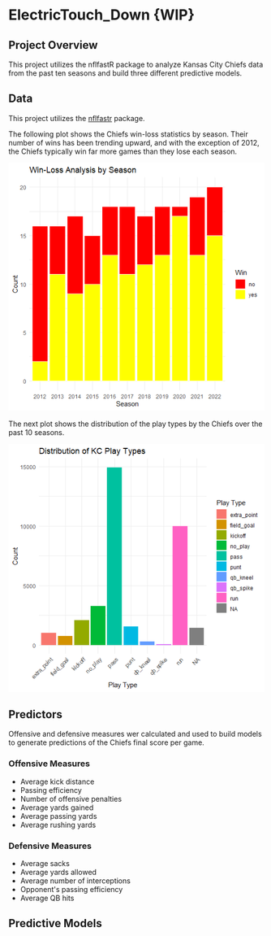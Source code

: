# ElectricTouch_Down {WIP}

## Project Overview
This project utilizes the nflfastR package to analyze Kansas City Chiefs data from the past ten seasons and build three different predictive models.

## Data
This project utilizes the [nflfastr](https://www.nflfastr.com/) package.

The following plot shows the Chiefs win-loss statistics by season. Their number of wins has been trending upward, and with the exception of 2012, the Chiefs typically win far more games than they lose each season.

![Win Loss](plots/win_loss_by_season.png)

The next plot shows the distribution of the play types by the Chiefs over the past 10 seasons.

![Play Type](plots/play_type_hist.png)

## Predictors
Offensive and defensive measures wer calculated and used to build models to generate predictions of the Chiefs final score per game.

### Offensive Measures
* Average kick distance
* Passing efficiency
* Number of offensive penalties
* Average yards gained
* Average passing yards
* Average rushing yards

### Defensive Measures
* Average sacks
* Average yards allowed
* Average number of interceptions
* Opponent's passing efficiency
* Average QB hits

## Predictive Models
